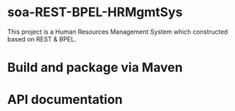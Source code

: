 # soa-REST-BPEL-HRMgmtSys
This project is a Human Resources Management System which constructed based on REST &amp; BPEL.  
# Build and package via Maven  
# API documentation  
